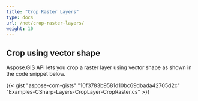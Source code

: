 ```yaml
---
title: "Crop Raster Layers"
type: docs
url: /net/crop-raster-layers/
weight: 10
---
```


## **Crop using vector shape**
Aspose.GIS API lets you crop a raster layer using vector shape as shown in the code snippet below.

{{< gist "aspose-com-gists" "10f3783b9581d10bc69dbada42705d2c" "Examples-CSharp-Layers-CropLayer-CropRaster.cs" >}}




